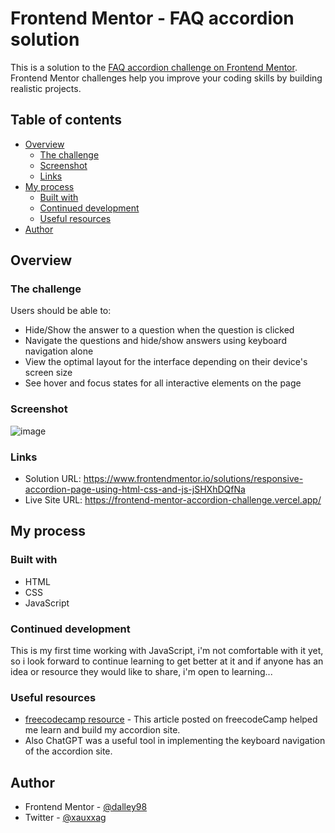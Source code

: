 # Frontend Mentor - FAQ accordion solution

This is a solution to the [FAQ accordion challenge on Frontend Mentor](https://www.frontendmentor.io/challenges/faq-accordion-wyfFdeBwBz). Frontend Mentor challenges help you improve your coding skills by building realistic projects. 

## Table of contents

- [Overview](#overview)
  - [The challenge](#the-challenge)
  - [Screenshot](#screenshot)
  - [Links](#links)
- [My process](#my-process)
  - [Built with](#built-with)
  - [Continued development](#continued-development)
  - [Useful resources](#useful-resources)
- [Author](#author)

## Overview

### The challenge

Users should be able to:

- Hide/Show the answer to a question when the question is clicked
- Navigate the questions and hide/show answers using keyboard navigation alone
- View the optimal layout for the interface depending on their device's screen size
- See hover and focus states for all interactive elements on the page

### Screenshot

![image](https://github.com/dalley98/frontendMentorAccordionChallenge/assets/145871077/47066ca3-5d57-497b-bdc8-d2a1eba66d15)




### Links

- Solution URL: https://www.frontendmentor.io/solutions/responsive-accordion-page-using-html-css-and-js-jSHXhDQfNa
- Live Site URL: https://frontend-mentor-accordion-challenge.vercel.app/

## My process

### Built with

- HTML
- CSS
- JavaScript

### Continued development

This is my first time working with JavaScript, i'm not comfortable with it yet, so i look forward to continue learning to get better at it and if anyone has an idea or resource they would like to share, i'm open to learning...

### Useful resources

- [freecodecamp resource](https://www.freecodecamp.org/news/build-an-accordion-menu-using-html-css-and-javascript/) - This article posted on freecodeCamp helped me learn and build my accordion site.
- Also ChatGPT was a useful tool in implementing the keyboard navigation of the accordion site.

## Author

- Frontend Mentor - [@dalley98](https://www.frontendmentor.io/profile/dalley98)
- Twitter - [@xauxxag](https://x.com/xauxxag?t=n5Mjr0gAyb_I3ZvbX7M9OQ&s=09)
